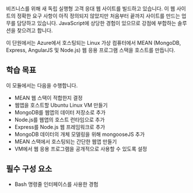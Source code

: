 비즈니스를 위해 새 독립 실행형 고객 응대 웹 사이트를 빌드하고 있습니다. 이 웹 사이트의 정확한 요구 사항이 아직 정의되지 않았지만 처음부터 끝까지 사이트를 만드는 업무를 담당하고 있습니다. JavaScript에 상당한 경험이 있으므로 강점에 부합하는 솔루션을 찾으려고 합니다.

이 단원에서는 Azure에서 호스팅되는 Linux 가상 컴퓨터에서 MEAN (MongoDB, Express, AngularJS 및 Node.js) 웹 응용 프로그램 스택을 호스트를 만듭니다.

## <a name="learning-objectives"></a>학습 목표

이 모듈에서는 다음을 수행합니다.

- MEAN 웹 스택이 적합한지 결정
- 웹앱을 호스트할 Ubuntu Linux VM 만들기
- MongoDB를 웹앱의 데이터 저장소로 추가
- Node.js를 웹앱의 호스트 런타임으로 추가
- Express를 Node.js 웹 프레임워크로 추가
- MongoDB 데이터의 개체 모델링을 위해 mongooseJS 추가
- MEAN 스택에서 호스팅되는 간단한 웹앱 만들기
- VM에서 웹 응용 프로그램을 공개적으로 사용할 수 있도록 설정

## <a name="prerequisites"></a>필수 구성 요소

- Bash 명령줄 인터페이스를 사용한 경험